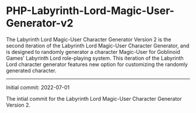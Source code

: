 # PHP-Labyrinth-Lord-Magic-User-Generator-v2
The Labyrinth Lord Magic-User Character Generator Version 2 is the second iteration of the Labyrinth Lord Magic-User Character Generator, and is designed to randomly generator a character Magic-User for Goblinoid Games' Labyrinth Lord role-playing system. This iteration of the Labyrinth Lord character generator features new option for customizing the randomly generated character.

------------


Initial commit: 2022-07-01

The intial commit for the Labyrinth Lord Magic-User Character Generator Version 2.

